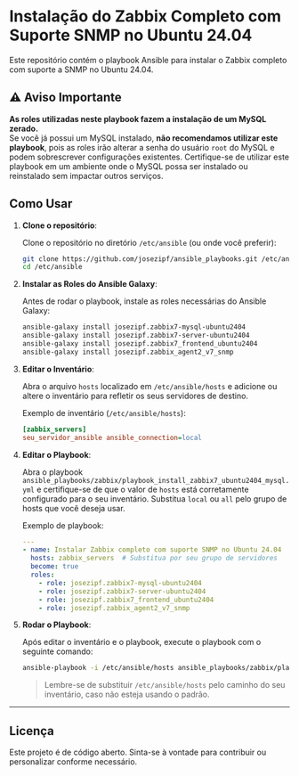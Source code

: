 # Instalação do Zabbix Completo com Suporte SNMP no Ubuntu 24.04

Este repositório contém o playbook Ansible para instalar o Zabbix completo com suporte a SNMP no Ubuntu 24.04.

## ⚠️ Aviso Importante

**As roles utilizadas neste playbook fazem a instalação de um MySQL zerado.**  
Se você já possui um MySQL instalado, **não recomendamos utilizar este playbook**, pois as roles irão alterar a senha do usuário `root` do MySQL e podem sobrescrever configurações existentes. Certifique-se de utilizar este playbook em um ambiente onde o MySQL possa ser instalado ou reinstalado sem impactar outros serviços.

## Como Usar

1. **Clone o repositório**:

    Clone o repositório no diretório `/etc/ansible` (ou onde você preferir):

    ```bash
    git clone https://github.com/josezipf/ansible_playbooks.git /etc/ansible
    cd /etc/ansible
    ```

2. **Instalar as Roles do Ansible Galaxy**:

    Antes de rodar o playbook, instale as roles necessárias do Ansible Galaxy:

    ```bash
    ansible-galaxy install josezipf.zabbix7-mysql-ubuntu2404
    ansible-galaxy install josezipf.zabbix7-server-ubuntu2404
    ansible-galaxy install josezipf.zabbix7_frontend_ubuntu2404
    ansible-galaxy install josezipf.zabbix_agent2_v7_snmp
    ```

3. **Editar o Inventário**:

    Abra o arquivo `hosts` localizado em `/etc/ansible/hosts` e adicione ou altere o inventário para refletir os seus servidores de destino.

    Exemplo de inventário (`/etc/ansible/hosts`):

    ```ini
    [zabbix_servers]
    seu_servidor_ansible ansible_connection=local
    ```

4. **Editar o Playbook**:

    Abra o playbook `ansible_playbooks/zabbix/playbook_install_zabbix7_ubuntu2404_mysql.yml` e certifique-se de que o valor de `hosts` está corretamente configurado para o seu inventário. Substitua `local` ou `all` pelo grupo de hosts que você deseja usar.

    Exemplo de playbook:

    ```yaml
    ---
    - name: Instalar Zabbix completo com suporte SNMP no Ubuntu 24.04
      hosts: zabbix_servers  # Substitua por seu grupo de servidores
      become: true
      roles:
        - role: josezipf.zabbix7-mysql-ubuntu2404
        - role: josezipf.zabbix7-server-ubuntu2404
        - role: josezipf.zabbix7_frontend_ubuntu2404
        - role: josezipf.zabbix_agent2_v7_snmp
    ```

5. **Rodar o Playbook**:

    Após editar o inventário e o playbook, execute o playbook com o seguinte comando:

    ```bash
    ansible-playbook -i /etc/ansible/hosts ansible_playbooks/zabbix/playbook_install_zabbix7_ubuntu2404_mysql.yml
    ```

    > Lembre-se de substituir `/etc/ansible/hosts` pelo caminho do seu inventário, caso não esteja usando o padrão.

---

## Licença

Este projeto é de código aberto. Sinta-se à vontade para contribuir ou personalizar conforme necessário.
